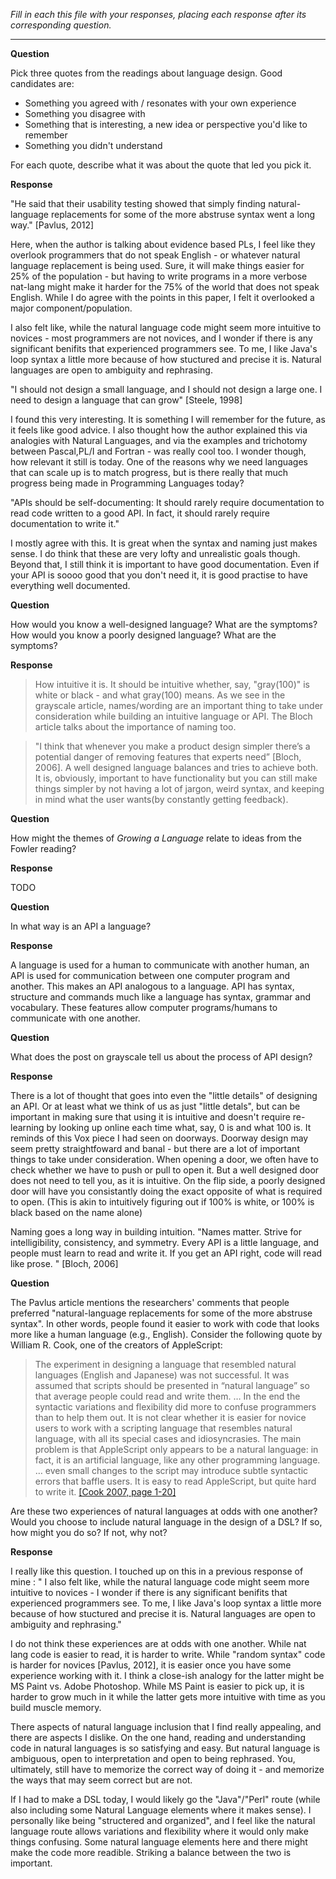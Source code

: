 _Fill in each this file with your responses, placing each response after its
corresponding question._

---

**Question**

Pick three quotes from the readings about language design. Good candidates
are:

- Something you agreed with / resonates with your own experience
- Something you disagree with
- Something that is interesting, a new idea or perspective you'd like to remember
- Something you didn't understand

For each quote, describe what it was about the quote that led you pick it.

**Response**

"He said that their usability testing showed that simply finding natural-language replacements for some of the more abstruse syntax went a long way." [Pavlus, 2012]

Here, when the author is talking about evidence based PLs, I feel like they overlook programmers that do not speak English - or whatever natural language replacement is being used. Sure, it will make things easier for 25% of the population - but having to write programs in a more verbose nat-lang might make it harder for the 75% of the world that does not speak English. While I do agree with the points in this paper, I felt it overlooked a major component/population. 

I also felt like, while the natural language code might seem more intuitive to novices - most programmers are not novices, and I wonder if there is any significant benifits that experienced programmers see. To me, I like Java's loop syntax a little more because of how stuctured and precise it is. Natural languages are open to ambiguity and rephrasing.

"I should not design a small language, and I should not design
a large one. I need to design a language that can grow" [Steele, 1998]

I found this very interesting. It is something I will remember for the future, as it feels like good advice.
I also thought how the author explained this via analogies with Natural Languages, and via the examples and trichotomy between Pascal,PL/I and Fortran - was really cool too.
I wonder though, how relevant it still is today. One of the reasons why we need languages that can scale up is to match progress, but is there really that much progress being made in Programming Languages today? 

"APIs should be self-documenting: It should rarely require documentation to read code written to a good API. In fact, it should rarely require documentation to write it."

I mostly agree with this. It is great when the syntax and naming just makes sense. I do think that these are very lofty and unrealistic goals though. Beyond that, I still think it is important to have good documentation. Even if your API is soooo good that you don't need it, it is good practise to have everything well documented. 



**Question**

How would you know a well-designed language? What are the symptoms? How would
you know a poorly designed language? What are the symptoms?

**Response**

> How intuitive it is. It should be intuitive whether, say, "gray(100)" is white or black - and what gray(100) means. As we see in the grayscale article, names/wording are an important thing to take under consideration while building an intuitive language or API. The Bloch article talks about the importance of naming too. 

> "I think that whenever you make a product design simpler there’s a potential danger of removing features that experts need” [Bloch, 2006]. A well designed language balances and tries to achieve both. It is, obviously, important to have functionality but you can still make things simpler by not having a lot of jargon, weird syntax, and keeping in mind what the user wants(by constantly getting feedback). 

**Question**

How might the themes of _Growing a Language_ relate to ideas from the Fowler reading?

**Response**

TODO

**Question**

In what way is an API a language?

**Response**

A language is used for a human to communicate with another human, an API is used for communication between one computer program and another. This makes an API analogous to a language. API has syntax, structure and commands much like a language has syntax, grammar and vocabulary. These features allow computer programs/humans to communicate with one another. 

**Question**

What does the post on grayscale tell us about the process of API design?

**Response**

There is a lot of thought that goes into even the "little details" of designing an API. Or at least what we think of us as just "little detals", but can be important in making sure that using it is intuitive and doesn't require re-learning by looking up online each time what, say, 0 is and what 100 is. It reminds of this Vox piece I had seen on doorways. Doorway design may seem pretty straightfoward and banal - but there are a lot of important things to take under consideration. When opening a door, we often have to check whether we have to push or pull to open it. But a well designed door does not need to tell you, as it is intuitive. On the flip side, a poorly designed door will have you consistantly doing the exact opposite of what is required to open. (This is akin to intuitively figuring out if 100% is white, or 100% is black based on the name alone)

Naming goes a long way in building intuition. "Names matter. Strive for intelligibility, consistency, and symmetry. Every API is a little language, and people must learn to read and write it. If you get an API right, code will read like prose. " [Bloch, 2006]

**Question**

The Pavlus article mentions the researchers' comments that people preferred
"natural-language replacements for some of the more abstruse syntax". In other
words, people found it easier to work with code that looks more like a human language (e.g.,
English). Consider the following quote by William R. Cook, one of the creators
of AppleScript:

> The experiment in designing a language that resembled natural languages (English
> and Japanese) was not successful. It was assumed that scripts should be
> presented in “natural language” so that average people could read and write
> them. … In the end the syntactic variations and flexibility did more to confuse
> programmers than to help them out. It is not clear whether it is easier for
> novice users to work with a scripting language that resembles natural language,
> with all its special cases and idiosyncrasies. The main problem is that
> AppleScript only appears to be a natural language: in fact, it is an artificial
> language, like any other programming language. … even small changes to the
> script may introduce subtle syntactic errors that baffle users. It is easy to
> read AppleScript, but quite hard to write it.
> [[Cook 2007, page 1-20]](https://dl.acm.org/citation.cfm?doid=1238844.1238845)

Are these two experiences of natural languages at odds with one another? Would
you choose to include natural language in the design of a DSL? If so, how might
you do so? If not, why not?

**Response**

I really like this question. I touched up on this in a previous response of mine : 
" I also felt like, while the natural language code might seem more intuitive to novices - I wonder if there is any significant benifits that experienced programmers see. To me, I like Java's loop syntax a little more because of how stuctured and precise it is. Natural languages are open to ambiguity and rephrasing." 

I do not think these experiences are at odds with one another. While nat lang code is easier to read, it is harder to write. While "random syntax" code is harder for novices [Pavlus, 2012], it is easier once you have some experience working with it. I think a close-ish analogy for the latter might be MS Paint vs. Adobe Photoshop. While MS Paint is easier to pick up, it is harder to grow much in it while the latter gets more intuitive with time as you build muscle memory. 

There aspects of natural language inclusion that I find really appealing, and there are aspects I dislike. On the one hand, reading and understanding code in natural languages is so satisfying and easy. But natural language is ambiguous, open to interpretation and open to being rephrased. You, ultimately, still have to memorize the correct way of doing it - and memorize the ways that may seem correct but are not. 

If I had to make a DSL today, I would likely go the "Java"/"Perl" route (while also including some Natural Language elements where it makes sense). I personally like being "structered and organized", and I feel like the natural language route allows variations and flexibility where it would only make things confusing. Some natural language elements here and there might make the code more readible. Striking a balance between the two is important. 


